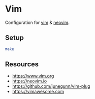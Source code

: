 # Vim

Configuration for [vim](https://github.com/tmux/tmux) &
[neovim](https://neovim.io).

## Setup

```bash
make
```

## Resources

- https://www.vim.org
- https://neovim.io
- https://github.com/junegunn/vim-plug
- https://vimawesome.com

